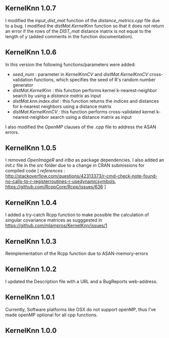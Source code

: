 

## KernelKnn 1.0.7

I modified the *input_dist_mat* function of the *distance_metrics.cpp* file due to a bug.
I modified  the *distMat.KernelKnn* function so that it does not return an error if the rows of the *DIST_mat* distance matrix is not equal to the length of *y* (added comments in the function documentation).


## KernelKnn 1.0.6

In this version the following functions/parameters were added:

* *seed_num* : parameter in *KernelKnnCV* and *distMat.KernelKnnCV* cross-validation functions, which specifies the seed of R's random number generator 
* *distMat.KernelKnn* : this function performs kernel k-nearest-neighbor search by using a *distance matrix* as input
* *distMat.knn.index.dist* : this function returns the indices and distances for k-nearest neighbors using a distance matrix
* *distMat.KernelKnnCV* : this function performs cross-validated kernel k-nearest-neighbor search using a distance matrix as input

I also modified the *OpenMP* clauses of the .cpp file to address the ASAN errors.


## KernelKnn 1.0.5

I removed *OpenImageR* and *irlba* as package dependencies. I also added an *init.c* file in the *src* folder due to a change in CRAN submissions for compiled code [  *references* : http://stackoverflow.com/questions/42313373/r-cmd-check-note-found-no-calls-to-r-registerroutines-r-usedynamicsymbols, https://github.com/RcppCore/Rcpp/issues/636  ]


## KernelKnn 1.0.4

I added a try-catch Rcpp function to make possible the calculation of singular covariance matrices as sugggested in https://github.com/mlampros/KernelKnn/issues/1


## KernelKnn 1.0.3

Reimplementation of the Rcpp function due to ASAN-memory-errors


## KernelKnn 1.0.2

I updated the Description file with a URL and a BugReports web-address.


## KernelKnn 1.0.1

Currently, Software platforms like OSX do not support openMP, thus I've made openMP optional for all cpp functions.


## KernelKnn 1.0.0




